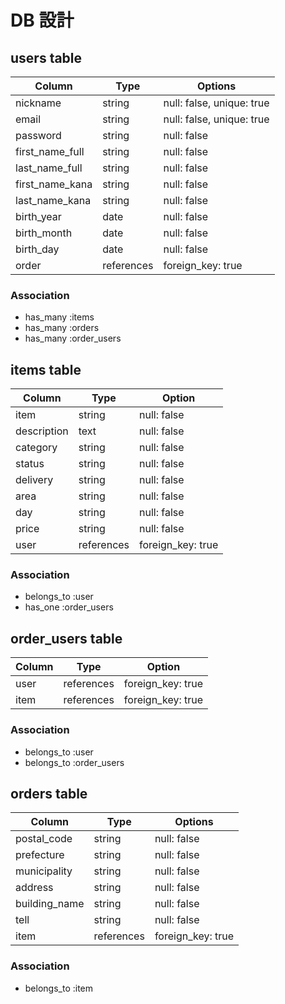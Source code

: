 # DB 設計

## users table

| Column            | Type       | Options                   |
|-------------------|------------|---------------------------|
| nickname          | string     | null: false, unique: true |
| email             | string     | null: false, unique: true |
| password          | string     | null: false               |
| first_name_full   | string     | null: false               |
| last_name_full    | string     | null: false               |
| first_name_kana   | string     | null: false               |
| last_name_kana    | string     | null: false               |
| birth_year        | date       | null: false               |
| birth_month       | date       | null: false               |
| birth_day         | date       | null: false               |
| order             | references | foreign_key: true         |

### Association

- has_many :items
- has_many :orders
- has_many :order_users



## items table

| Column           | Type       | Option            |
|------------------|------------|-------------------|
| item             | string     | null: false       |
| description      | text       | null: false       |
| category         | string     | null: false       |
| status           | string     | null: false       |
| delivery         | string     | null: false       |
| area             | string     | null: false       |
| day              | string     | null: false       |
| price            | string     | null: false       |
| user             | references | foreign_key: true |

### Association

- belongs_to :user
- has_one :order_users



## order_users table

| Column  | Type      | Option            |
|-------- |-----------|-------------------|
| user    |references | foreign_key: true |
| item    |references | foreign_key: true |

### Association

- belongs_to :user
- belongs_to :order_users



## orders table

| Column          | Type       | Options           |
|-----------------|------------|-------------------|
| postal_code     | string     | null: false       |
| prefecture      | string     | null: false       |
| municipality    | string     | null: false       |
| address         | string     | null: false       |
| building_name   | string     | null: false       |
| tell            | string     | null: false       |
| item            | references | foreign_key: true |

### Association

- belongs_to :item

